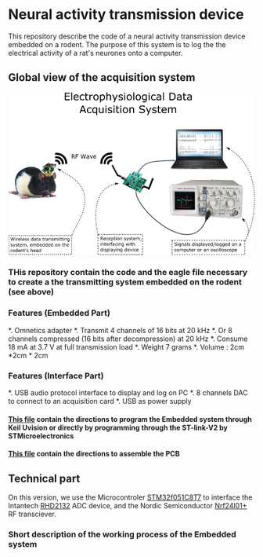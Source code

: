 # Neural activity transmission device 

This repository describe the code of a neural activity transmission device embedded on a rodent.
The purpose of this system is to log the the electrical activity of a rat's neurones onto a computer.

## Global view of the acquisition system 

![alt text][global_system]

[global_system]: https://raw.githubusercontent.com/pseudoincorrect/Electrophy_Embedded_System/master/pictures/global_system.png "Global data acquisition system"


### THis repository contain the code and the eagle file necessary to create a the transmitting system embedded on the rodent (see above)


### Features (Embedded Part)

*. Omnetics adapter
*. Transmit 4 channels of 16 bits at 20 kHz 
*. Or 8 channels compressed (16 bits after decompression) at 20 kHz
*. Consume 18 mA at 3.7 V at full transmission load
*. Weight 7 grams 
*. Volume : 2cm *2cm * 2cm 


### Features (Interface Part)

*. USB audio protocol interface to display and log on PC
*. 8 channels DAC to connect to an acquisition card
*. USB as power supply


#### [This file]( https://github.com/pseudoincorrect/Electrophy_Base_System/UserManual.txt)  contain the directions to program the Embedded system through Keil Uvision or directly by programming through the ST-link-V2 by STMicroelectronics

#### [This file]( https://github.com/pseudoincorrect/Electrophy_Base_System/Eagle/AssemblyDirection.txt) contain the directions to assemble the PCB


## Technical part

On this version, we use the Microcontroler [STM32f051C8T7](http://www.st.com/web/en/catalog/mmc/SC1169/SS1574/LN7/PF251889) to interface the Intantech [RHD2132](http://www.intantech.com/products_RHD2000.html) ADC device, and the Nordic Semiconductor [Nrf24l01+](http://www.nordicsemi.com/eng/Products/2.4GHz-RF/nRF24L01) RF transciever.

### Short description of the working process of the Embedded system

